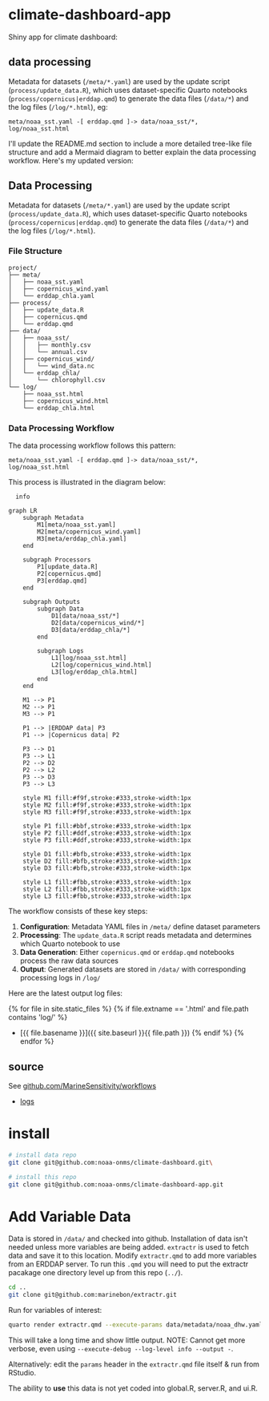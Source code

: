 # climate-dashboard-app

Shiny app for climate dashboard:

## data processing

Metadata for datasets (`/meta/*.yaml`) are used by the update script 
(`process/update_data.R`), which uses dataset-specific Quarto notebooks
(`process/copernicus|erddap.qmd`) to generate the data files (`/data/*`) 
and the log files (`/log/*.html`), eg:

```
meta/noaa_sst.yaml -[ erddap.qmd ]-> data/noaa_sst/*, log/noaa_sst.html
```

I'll update the README.md section to include a more detailed tree-like file structure and add a Mermaid diagram to better explain the data processing workflow. Here's my updated version:

## Data Processing

Metadata for datasets (`/meta/*.yaml`) are used by the update script (`process/update_data.R`), which uses dataset-specific Quarto notebooks (`process/copernicus|erddap.qmd`) to generate the data files (`/data/*`) and the log files (`/log/*.html`).

### File Structure

```
project/
├── meta/
│   ├── noaa_sst.yaml
│   ├── copernicus_wind.yaml
│   └── erddap_chla.yaml
├── process/
│   ├── update_data.R
│   ├── copernicus.qmd
│   └── erddap.qmd
├── data/
│   ├── noaa_sst/
│   │   ├── monthly.csv
│   │   └── annual.csv
│   ├── copernicus_wind/
│   │   └── wind_data.nc
│   └── erddap_chla/
│       └── chlorophyll.csv
└── log/
    ├── noaa_sst.html
    ├── copernicus_wind.html
    └── erddap_chla.html
```

### Data Processing Workflow

The data processing workflow follows this pattern:

```
meta/noaa_sst.yaml -[ erddap.qmd ]-> data/noaa_sst/*, log/noaa_sst.html
```

This process is illustrated in the diagram below:

```mermaid
  info
```


```mermaid
graph LR
    subgraph Metadata
        M1[meta/noaa_sst.yaml]
        M2[meta/copernicus_wind.yaml]
        M3[meta/erddap_chla.yaml]
    end
    
    subgraph Processors
        P1[update_data.R]
        P2[copernicus.qmd]
        P3[erddap.qmd]
    end
    
    subgraph Outputs
        subgraph Data
            D1[data/noaa_sst/*]
            D2[data/copernicus_wind/*]
            D3[data/erddap_chla/*]
        end
        
        subgraph Logs
            L1[log/noaa_sst.html]
            L2[log/copernicus_wind.html]
            L3[log/erddap_chla.html]
        end
    end
    
    M1 --> P1
    M2 --> P1
    M3 --> P1
    
    P1 --> |ERDDAP data| P3
    P1 --> |Copernicus data| P2
    
    P3 --> D1
    P3 --> L1
    P2 --> D2
    P2 --> L2
    P3 --> D3
    P3 --> L3
    
    style M1 fill:#f9f,stroke:#333,stroke-width:1px
    style M2 fill:#f9f,stroke:#333,stroke-width:1px
    style M3 fill:#f9f,stroke:#333,stroke-width:1px
    
    style P1 fill:#bbf,stroke:#333,stroke-width:1px
    style P2 fill:#ddf,stroke:#333,stroke-width:1px
    style P3 fill:#ddf,stroke:#333,stroke-width:1px
    
    style D1 fill:#bfb,stroke:#333,stroke-width:1px
    style D2 fill:#bfb,stroke:#333,stroke-width:1px
    style D3 fill:#bfb,stroke:#333,stroke-width:1px
    
    style L1 fill:#fbb,stroke:#333,stroke-width:1px
    style L2 fill:#fbb,stroke:#333,stroke-width:1px
    style L3 fill:#fbb,stroke:#333,stroke-width:1px
```

The workflow consists of these key steps:

1. **Configuration**: Metadata YAML files in `/meta/` define dataset parameters
2. **Processing**: The `update_data.R` script reads metadata and determines which Quarto notebook to use
3. **Data Generation**: Either `copernicus.qmd` or `erddap.qmd` notebooks process the raw data sources
4. **Output**: Generated datasets are stored in `/data/` with corresponding processing logs in `/log/`

Here are the latest output log files:

<!-- Jekyll render html in log/*.html -->
{% for file in site.static_files %}
  {% if file.extname == '.html' and file.path contains 'log/' %}
* [{{ file.basename }}]({{ site.baseurl }}{{ file.path }})
  {% endif %}
{% endfor %}

## source

See [github.com/MarineSensitivity/workflows](https://github.com/MarineSensitivity/workflows)


- [logs](./log)

# install

```bash
# install data repo
git clone git@github.com:noaa-onms/climate-dashboard.git\

# install this repo
git clone git@github.com:noaa-onms/climate-dashboard-app.git
```

# Add Variable Data
Data is stored in `/data/` and checked into github.
Installation of data isn't needed unless more variables are being added.
`extractr` is used to fetch data and save it to this location.
Modify `extractr.qmd` to add more variables from an ERDDAP server.
To run this `.qmd` you will need to put the extractr pacakage one directory level up from this repo (`../`).

```bash
cd ..
git clone git@github.com:marinebon/extractr.git
```

Run for variables of interest:

```bash
quarto render extractr.qmd --execute-params data/metadata/noaa_dhw.yaml
```

This will take a long time and show little output. 
NOTE: Cannot get more verbose, even using `--execute-debug --log-level info --output -`.

Alternatively: edit the `params` header in the `extractr.qmd` file itself & run from RStudio.

The ability to **use** this data is not yet coded into global.R, server.R, and ui.R.

